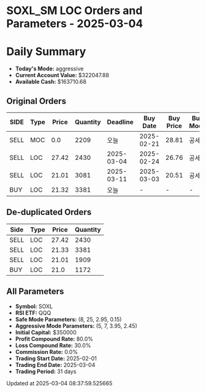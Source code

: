 # SOXL_SM LOC Orders and Parameters - 2025-03-04

# Daily Summary

- **Today's Mode:** aggressive
- **Current Account Value:** $322047.88
- **Available Cash:** $163710.68

## Original Orders

| SIDE | Type | Price | Quantity | Deadline | Buy Date | Buy Price | Buy Mode |
|------|------|-------|----------|----------|----------|-----------|----------|
| SELL | MOC | 0.0 | 2209 | 오늘 | 2025-02-21 | 28.81 | 공세 |
| SELL | LOC | 27.42 | 2430 | 2025-03-04 | 2025-02-24 | 26.76 | 공세 |
| SELL | LOC | 21.01 | 3081 | 2025-03-11 | 2025-03-03 | 20.51 | 공세 |
| BUY | LOC | 21.32 | 3381 | 오늘 | - | - | - |

## De-duplicated Orders

| Side | Type | Price | Quantity |
|------|------|-------|----------|
| SELL | LOC | 27.42 | 2430 |
| SELL | LOC | 21.33 | 3381 |
| SELL | LOC | 21.01 | 1909 |
| BUY | LOC | 21.0 | 1172 |

## All Parameters

- **Symbol:** SOXL
- **RSI ETF:** QQQ
- **Safe Mode Parameters:** (8, 25, 2.95, 0.15)
- **Aggressive Mode Parameters:** (5, 7, 3.95, 2.45)
- **Initial Capital:** $350000
- **Profit Compound Rate:** 80.0%
- **Loss Compound Rate:** 30.0%
- **Commission Rate:** 0.0%
- **Trading Start Date:** 2025-02-01
- **Trading End Date:** 2025-03-04
- **Trading Period:** 31 days

Updated at 2025-03-04 08:37:59.525665

